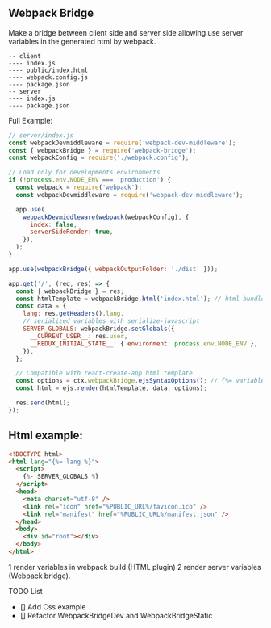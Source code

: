 ## Webpack Bridge

Make a bridge between client side and server side allowing use server variables in the generated html by webpack.

```
-- client
---- index.js
---- public/index.html
---- webpack.config.js
---- package.json
-- server
---- index.js
---- package.json
```

Full Example:

```js
// server/index.js
const webpackDevmiddleware = require('webpack-dev-middleware');
const { webpackBridge } = require('webpack-bridge');
const webpackConfig = require('./webpack.config');

// Load only for developments environments
if (!process.env.NODE_ENV === 'production') {
  const webpack = require('webpack');
  const webpackDevmiddleware = require('webpack-dev-middleware');

  app.use(
    webpackDevmiddleware(webpack(webpackConfig), {
      index: false,
      serverSideRender: true,
    }),
  );
}

app.use(webpackBridge({ webpackOutputFolder: './dist' }));

app.get('/', (req, res) => {
  const { webpackBridge } = res;
  const htmlTemplate = webpackBridge.html('index.html'); // html bundled with webpack html plugin
  const data = {
    lang: res.getHeaders().lang,
    // serialized variables with serialize-javascript
    SERVER_GLOBALS: webpackBridge.setGlobals({
      __CURRENT_USER__: res.user,
      __REDUX_INITIAL_STATE__: { environment: process.env.NODE_ENV },
    }),
  };

  // Compatible with react-create-app html template
  const options = ctx.webpackBridge.ejsSyntaxOptions(); // {%= variable %}
  const html = ejs.render(htmlTemplate, data, options);

  res.send(html);
});
```

## Html example:

```html
<!DOCTYPE html>
<html lang="{%= lang %}">
  <script>
    {%- SERVER_GLOBALS %}
  </script>
  <head>
    <meta charset="utf-8" />
    <link rel="icon" href="%PUBLIC_URL%/favicon.ico" />
    <link rel="manifest" href="%PUBLIC_URL%/manifest.json" />
  </head>
  <body>
    <div id="root"></div>
  </body>
</html>
```

1 render variables in webpack build (HTML plugin)
2 render server variables (Webpack bridge).

TODO List

- [] Add Css example
- [] Refactor WebpackBridgeDev and WebpackBridgeStatic
